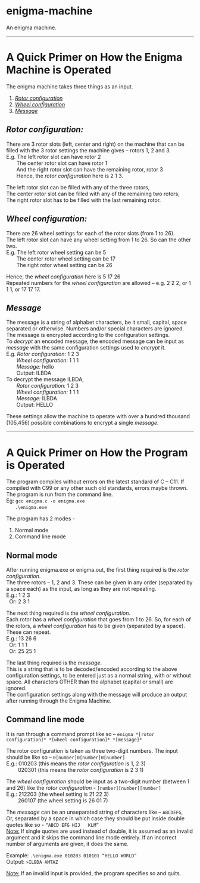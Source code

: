 # enigma-machine
An enigma machine.

--------------------------------------------------------------------------------------

# A Quick Primer on How the Enigma Machine is Operated
The enigma machine takes three things as an input.
1. <ins>*Rotor configuration*</ins>
2. <ins>*Wheel configuration*</ins>
3. <ins>*Message*</ins>

## *Rotor configuration:*
There are 3 rotor slots (left, center and right) on the machine that can be filled with the 3 rotor settings the machine gives – rotors 1, 2 and 3.  
E.g. The left rotor slot can have rotor 2  
&nbsp;  &nbsp;  &nbsp;  &nbsp;The center rotor slot can have rotor 1   
&nbsp;  &nbsp;  &nbsp;  &nbsp;And the right rotor slot can have the remaining rotor, rotor 3  
&nbsp;  &nbsp;  &nbsp;  &nbsp;Hence, the *rotor configuration* here is 2 1 3.  

The left rotor slot can be filled with any of the three rotors,  
The center rotor slot can be filled with any of the remaining two rotors,  
The right rotor slot has to be filled with the last remaining rotor.  

## *Wheel configuration:*
There are 26 wheel settings for each of the rotor slots (from 1 to 26).  
The left rotor slot can have any wheel setting from 1 to 26. So can the other two.  
E.g. The left rotor wheel setting can be 5  
&nbsp;  &nbsp;  &nbsp;  &nbsp;The center rotor wheel setting can be 17  
&nbsp;  &nbsp;  &nbsp;  &nbsp;The right rotor wheel setting can be 26  

Hence, the *wheel configuration* here is 5 17 26  
Repeated numbers for the *wheel configuration* are allowed – e.g. 2 2 2, or 1 1 1, or 17 17 17.  

## *Message*
The message is a string of alphabet characters, be it small, capital, space separated or otherwise. Numbers and/or special characters are ignored.  
The message is encrypted according to the configuration settings.  
To *decrypt* an encoded message, the encoded message can be input as *message* with the same configuration settings used to *encrypt* it.  
E.g. *Rotor configuration:* 1 2 3  
&nbsp;  &nbsp;  &nbsp;  &nbsp;*Wheel configuration:* 1 1 1  
&nbsp;  &nbsp;  &nbsp;  &nbsp;*Message:* hello  
&nbsp;  &nbsp;  &nbsp;  &nbsp;Output: ILBDA  
To decrypt the message ILBDA,  
&nbsp;  &nbsp;  &nbsp;  &nbsp;*Rotor configuration:* 1 2 3  
&nbsp;  &nbsp;  &nbsp;  &nbsp;*Wheel configuration:* 1 1 1  
&nbsp;  &nbsp;  &nbsp;  &nbsp;*Message:* ILBDA  
&nbsp;  &nbsp;  &nbsp;  &nbsp;Output: HELLO  

These settings allow the machine to operate with over a hundred thousand (105,456) possible combinations to encrypt a single *message*.  

--------------------------------------------------------------------------------------

# A Quick Primer on How the Program is Operated
The program compiles without errors on the latest standard of C – C11. If compiled with C99 or any other such old standards, errors maybe thrown.  
The program is run from the command line.  
Eg: `gcc enigma.c -o enigma.exe`  
&nbsp; &nbsp; &nbsp; `.\enigma.exe`  

The program has 2 modes -
1. Normal mode
2. Command line mode

## Normal mode
After running enigma.exe or enigma.out, the first thing required is the *rotor configuration*.  
The three rotors – 1, 2 and 3. These can be given in any order (separated by a space each) as the input, as long as they are not repeating.  
E.g.: 1 2 3  
&nbsp;&nbsp;Or: 2 3 1  

The next thing required is the *wheel configuration*.  
Each rotor has a *wheel configuration* that goes from 1 to 26. So, for each of the rotors, a *wheel configuration* has to be given (separated by a space). These can repeat.  
E.g.: 13 26 6  
&nbsp;&nbsp;Or: 1 1 1  
&nbsp;&nbsp;Or: 25 25 1  

The last thing required is the *message*.  
This is a string that is to be decoded/encoded according to the above configuration settings, to be entered just as a normal string, with or without space. All characters OTHER than the alphabet (capital or small) are ignored.  
The configuration settings along with the message will produce an output after running through the Enigma Machine.  

## Command line mode
It is run through a command prompt like so – `enigma *[rotor configuration]* *[wheel configuration]* *[message]*`  

The rotor configuration is taken as three two-digit numbers. The input should be like so – `0[number]0[number]0[number]`  
E.g.: 010203 (this means the *rotor configuration* is 1, 2 3)  
&nbsp; &nbsp; &nbsp; &nbsp; 020301 (this means the *rotor configuration* is 2 3 1)  

The *wheel configuration* should be input as a two-digit number (between 1 and 26) like the *rotor configuration* - `[number][number][number]`  
E.g.: 212203 (the wheel setting is 21 22 3)  
&nbsp; &nbsp; &nbsp; &nbsp; 260107 (the wheel setting is 26 01 7)  

The *message* can be an unseparated string of characters like – `ABCDEFG`,  
Or, separated by a space in which case they should be put inside double quotes like so - `“ABCD EFG HIJ   KLM”`  
<ins>Note:</ins> If single quotes are used instead of double, it is assumed as an invalid argument and it skips the command line mode entirely. If an incorrect number of arguments are given, it does the same.  

Example: `.\enigma.exe 010203 010101 “HELLO WORLD”`  
Output: `>ILBDA AMTAZ`  

<ins>Note:</ins> If an invalid input is provided, the program specifies so and quits.
